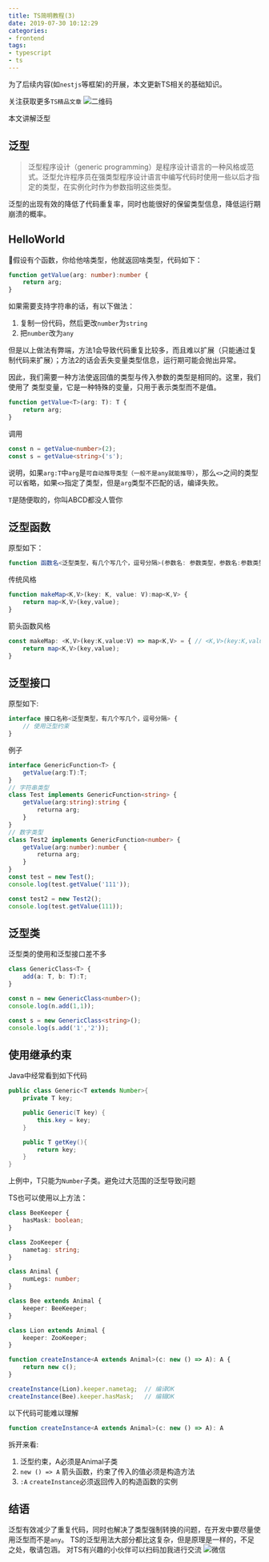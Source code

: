 ```yaml
---
title: TS简明教程(3)
date: 2019-07-30 10:12:29
categories:
- frontend
tags:
- typescript
- ts
---
```


为了后续内容(如`nestjs`等框架)的开展，本文更新TS相关的基础知识。

关注获取更多`TS精品文章`
![二维码](https://more-happy.ddhigh.com/FuFpZh9QTZVatcBtupR4MtOGPGTJ?imageView2/1/w/200)

本文讲解泛型

## 泛型

> 泛型程序设计（generic programming）是程序设计语言的一种风格或范式。泛型允许程序员在强类型程序设计语言中编写代码时使用一些以后才指定的类型，在实例化时作为参数指明这些类型。

泛型的出现有效的降低了代码重复率，同时也能很好的保留类型信息，降低运行期崩溃的概率。

## HelloWorld

假设有个函数，你给他啥类型，他就返回啥类型，代码如下：

```typescript
function getValue(arg: number):number {
    return arg;
}
```

如果需要支持字符串的话，有以下做法：
1. 复制一份代码，然后更改`number`为`string`
2. 把`number`改为`any`

但是以上做法有弊端，方法1会导致代码重复比较多，而且难以扩展（只能通过复制代码来扩展）；方法2的话会丢失变量类型信息，运行期可能会抛出异常。

因此，我们需要一种方法使返回值的类型与传入参数的类型是相同的。这里，我们使用了 类型变量，它是一种特殊的变量，只用于表示类型而不是值。

```typescript
function getValue<T>(arg: T): T {
    return arg;
}
```

调用

```typescript
const n = getValue<number>(2);
const s = getValue<string>('s');
```

说明，如果`arg:T`中`arg`是`可自动推导类型（一般不是any就能推导）`，那么`<>`之间的类型可以省略，如果`<>`指定了类型，但是`arg`类型不匹配的话，编译失败。

`T`是随便取的，你叫ABCD都没人管你

## 泛型函数

原型如下：

```typescript
function 函数名<泛型类型，有几个写几个，逗号分隔>(参数名: 参数类型，参数名:参数类型):返回值类型
```

传统风格

```typescript
function makeMap<K,V>(key: K, value: V):map<K,V> {
    return map<K,V>(key,value);
}
```

箭头函数风格

```typescript
const makeMap: <K,V>(key:K,value:V) => map<K,V> = { // <K,V>(key:K,value:V) => map<K,V> 类型声明
    return map<K,V>(key,value);
}
```

## 泛型接口

原型如下:

```typescript
interface 接口名称<泛型类型，有几个写几个，逗号分隔> {
    // 使用泛型约束
}
```

例子

```typescript
interface GenericFunction<T> {
    getValue(arg:T):T;
}
// 字符串类型
class Test implements GenericFunction<string> {
    getValue(arg:string):string {
        returna arg;
    }
}
// 数字类型
class Test2 implements GenericFunction<number> {
    getValue(arg:number):number {
        returna arg;
    }
}
const test = new Test();
console.log(test.getValue('111'));

const test2 = new Test2();
console.log(test.getValue(111));

```

## 泛型类

泛型类的使用和泛型接口差不多

```typescript
class GenericClass<T> {
    add(a: T, b: T):T;
}

const n = new GenericClass<number>();
console.log(n.add(1,1));

const s = new GenericClass<string>();
console.log(s.add('1','2'));
```

## 使用继承约束

Java中经常看到如下代码

```java
public class Generic<T extends Number>{
    private T key;

    public Generic(T key) {
        this.key = key;
    }

    public T getKey(){
        return key;
    }
}
```

上例中，T只能为`Number`子类。避免过大范围的泛型导致问题

TS也可以使用以上方法：

```typescript
class BeeKeeper {
    hasMask: boolean;
}

class ZooKeeper {
    nametag: string;
}

class Animal {
    numLegs: number;
}

class Bee extends Animal {
    keeper: BeeKeeper;
}

class Lion extends Animal {
    keeper: ZooKeeper;
}

function createInstance<A extends Animal>(c: new () => A): A {
    return new c();
}

createInstance(Lion).keeper.nametag;  // 编译OK
createInstance(Bee).keeper.hasMask;   // 编辑OK
```

以下代码可能难以理解

```typescript
function createInstance<A extends Animal>(c: new () => A): A
```

拆开来看:

1. <A extends Animal> 泛型约束，A必须是Animal子类
2. `new () => A` 箭头函数，约束了传入的值必须是构造方法
3. `:A` `createInstance`必须返回传入的构造函数的实例

## 结语

泛型有效减少了重复代码，同时也解决了类型强制转换的问题，在开发中要尽量使用泛型而不是`any`。
TS的泛型用法大部分都比这复杂，但是原理是一样的，不足之处，敬请包涵。
对TS有兴趣的小伙伴可以扫码加我进行交流
![微信](https://more-happy.ddhigh.com/Fg5UE615NzZ0dXo6_gUe6qpCJILG?imageView2/1/w/200)